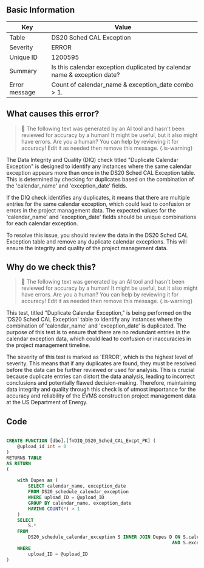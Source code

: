 ## Basic Information
| Key         | Value          |
|-------------|----------------|
| Table       | DS20 Sched CAL Exception |
| Severity    | ERROR |
| Unique ID   | 1200595   |
| Summary     | Is this calendar exception duplicated by calendar name & exception date? |
| Error message | Count of calendar_name & exception_date combo > 1. |

## What causes this error?

> :robot: The following text was generated by an AI tool and hasn't been reviewed for accuracy by a human! It might be useful, but it also might have errors. Are you a human? You can help by reviewing it for accuracy! Edit it as needed then remove this message.
{.is-warning}

The Data Integrity and Quality (DIQ) check titled "Duplicate Calendar Exception" is designed to identify any instances where the same calendar exception appears more than once in the DS20 Sched CAL Exception table. This is determined by checking for duplicates based on the combination of the 'calendar_name' and 'exception_date' fields.

If the DIQ check identifies any duplicates, it means that there are multiple entries for the same calendar exception, which could lead to confusion or errors in the project management data. The expected values for the 'calendar_name' and 'exception_date' fields should be unique combinations for each calendar exception. 

To resolve this issue, you should review the data in the DS20 Sched CAL Exception table and remove any duplicate calendar exceptions. This will ensure the integrity and quality of the project management data.
## Why do we check this?

> :robot: The following text was generated by an AI tool and hasn't been reviewed for accuracy by a human! It might be useful, but it also might have errors. Are you a human? You can help by reviewing it for accuracy! Edit it as needed then remove this message.
{.is-warning}

This test, titled "Duplicate Calendar Exception," is being performed on the 'DS20 Sched CAL Exception' table to identify any instances where the combination of 'calendar_name' and 'exception_date' is duplicated. The purpose of this test is to ensure that there are no redundant entries in the calendar exception data, which could lead to confusion or inaccuracies in the project management timeline.

The severity of this test is marked as 'ERROR', which is the highest level of severity. This means that if any duplicates are found, they must be resolved before the data can be further reviewed or used for analysis. This is crucial because duplicate entries can distort the data analysis, leading to incorrect conclusions and potentially flawed decision-making. Therefore, maintaining data integrity and quality through this check is of utmost importance for the accuracy and reliability of the EVMS construction project management data at the US Department of Energy.
## Code

```sql

CREATE FUNCTION [dbo].[fnDIQ_DS20_Sched_CAL_Excpt_PK] (
	@upload_id int = 0
)
RETURNS TABLE
AS RETURN
(
	
	with Dupes as (
		SELECT calendar_name, exception_date
		FROM DS20_schedule_calendar_exception
		WHERE upload_ID = @upload_ID
		GROUP BY calendar_name, exception_date
		HAVING COUNT(*) > 1
	)
	SELECT 
		S.*
	FROM 
		DS20_schedule_calendar_exception S INNER JOIN Dupes D ON S.calendar_name = D.calendar_name
															 AND S.exception_date = D.exception_date
	WHERE 
		upload_ID = @upload_ID
)
```
